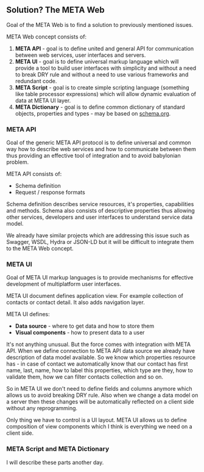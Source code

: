 ## Solution? The META Web

Goal of the META Web is to find a solution to previously mentioned issues.

META Web concept consists of:

1. **META API** - goal is to define united and general API for communication between web services, user interfaces and servers.
2. **META UI** - goal is to define universal markup language which will provide a tool to build user interfaces with simplicity and without a need to break DRY rule and without a need to use various frameworks and redundant code.
3. **META Script** - goal is to create simple scripting language (something like table processor expressions) which will allow dynamic evaluation of data at META UI layer.
4. **META Dictionary** - goal is to define common dictionary of standard objects, properties and types - may be based on [schema.org](http://schema.org).

### META API

Goal of the generic META API protocol is to define universal and common way how to describe web services and how to communicate between them thus providing an effective tool of integration and to avoid babylonian problem.

META API consists of:

- Schema definition
- Request / response formats

Schema definition describes service resources, it's properties, capabilities and methods. Schema also consists of descriptive properties thus allowing other services, developers and user interfaces to understand service data model.

We already have similar projects which are addressing this issue such as Swagger, WSDL, Hydra or JSON-LD but it will be difficult to integrate them to the META Web concept.

### META UI

Goal of META UI markup languages is to provide mechanisms for effective development of multiplatform user interfaces.

META UI document defines application view. For example collection of contacts or contact detail. It also adds navigation layer.

META UI defines:

- **Data source** - where to get data and how to store them
- **Visual components** - how to present data to a user

It's not anything unusual. But the force comes with integration with META API. When we define connection to META API data source we already have description of data model available. So we know which properties resource has - in case of contact we automatically know that our contact has first name, last, name, how to label this properties, which type are they, how to validate them, how we can filter contacts collection and so on.

So in META UI we don't need to define fields and columns anymore which allows us to avoid breaking DRY rule. Also when we change a data model on a server then these changes will be automatically reflected on a client side without any reprogramming.

Only thing we have to control is a UI layout. META UI allows us to define composition of view components which I think is everything we need on a client side.

### META Script and META Dictionary

I will describe these parts another day.

